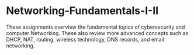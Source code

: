 # Networking-Fundamentals-I-II
These assignments overview the fundamental topics of cybersecurity and computer Networking. These also review more advanced concepts such as DHCP, NAT, routing, wireless technology, DNS records, and email networking.
